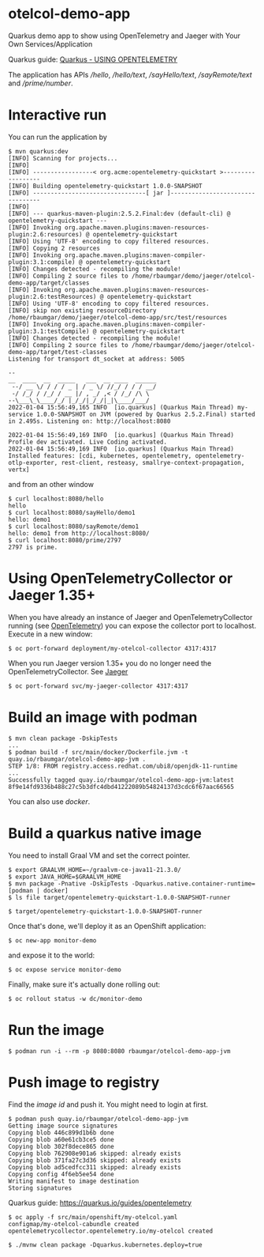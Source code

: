 # otelcol-demo-app

Quarkus demo app to show using OpenTelemetry and Jaeger with Your Own Services/Application

Quarkus guide: [Quarkus - USING OPENTELEMETRY](https://quarkus.io/guides/opentelemetry)

The application has APIs */hello*, */hello/text*, */sayHello/text*, */sayRemote/text* and */prime/number*.

# Interactive run

You can run the application by

```shell
$ mvn quarkus:dev
[INFO] Scanning for projects...
[INFO] 
[INFO] -----------------< org.acme:opentelemetry-quickstart >------------------
[INFO] Building opentelemetry-quickstart 1.0.0-SNAPSHOT
[INFO] --------------------------------[ jar ]---------------------------------
[INFO] 
[INFO] --- quarkus-maven-plugin:2.5.2.Final:dev (default-cli) @ opentelemetry-quickstart ---
[INFO] Invoking org.apache.maven.plugins:maven-resources-plugin:2.6:resources) @ opentelemetry-quickstart
[INFO] Using 'UTF-8' encoding to copy filtered resources.
[INFO] Copying 2 resources
[INFO] Invoking org.apache.maven.plugins:maven-compiler-plugin:3.1:compile) @ opentelemetry-quickstart
[INFO] Changes detected - recompiling the module!
[INFO] Compiling 2 source files to /home/rbaumgar/demo/jaeger/otelcol-demo-app/target/classes
[INFO] Invoking org.apache.maven.plugins:maven-resources-plugin:2.6:testResources) @ opentelemetry-quickstart
[INFO] Using 'UTF-8' encoding to copy filtered resources.
[INFO] skip non existing resourceDirectory /home/rbaumgar/demo/jaeger/otelcol-demo-app/src/test/resources
[INFO] Invoking org.apache.maven.plugins:maven-compiler-plugin:3.1:testCompile) @ opentelemetry-quickstart
[INFO] Changes detected - recompiling the module!
[INFO] Compiling 2 source files to /home/rbaumgar/demo/jaeger/otelcol-demo-app/target/test-classes
Listening for transport dt_socket at address: 5005

--
__  ____  __  _____   ___  __ ____  ______ 
 --/ __ \/ / / / _ | / _ \/ //_/ / / / __/ 
 -/ /_/ / /_/ / __ |/ , _/ ,< / /_/ /\ \   
--\___\_\____/_/ |_/_/|_/_/|_|\____/___/   
2022-01-04 15:56:49,165 INFO  [io.quarkus] (Quarkus Main Thread) my-service 1.0.0-SNAPSHOT on JVM (powered by Quarkus 2.5.2.Final) started in 2.495s. Listening on: http://localhost:8080

2022-01-04 15:56:49,169 INFO  [io.quarkus] (Quarkus Main Thread) Profile dev activated. Live Coding activated.
2022-01-04 15:56:49,169 INFO  [io.quarkus] (Quarkus Main Thread) Installed features: [cdi, kubernetes, opentelemetry, opentelemetry-otlp-exporter, rest-client, resteasy, smallrye-context-propagation, vertx]
```

and from an other window

```shell
$ curl localhost:8080/hello
hello
$ curl localhost:8080/sayHello/demo1
hello: demo1
$ curl localhost:8080/sayRemote/demo1
hello: demo1 from http://localhost:8080/
$ curl localhost:8080/prime/2797
2797 is prime.
```

# Using OpenTelemetryCollector or Jaeger 1.35+

When you have already an instance of Jaeger and OpenTelemetryCollector running (see [OpenTelemetry](OpenTelemetry.md)) you can expose the collector port to localhost.
Execute in a new window:

```shell
$ oc port-forward deployment/my-otelcol-collector 4317:4317
```

When you run Jaeger version 1.35+ you do no longer need the OpenTelemetryCollector. See [Jaeger](https://medium.com/jaegertracing/introducing-native-support-for-opentelemetry-in-jaeger-eb661be8183c)

```shell
$ oc port-forward svc/my-jaeger-collector 4317:4317
```

# Build an image with podman

```shell
$ mvn clean package -DskipTests
...
$ podman build -f src/main/docker/Dockerfile.jvm -t quay.io/rbaumgar/otelcol-demo-app-jvm .
STEP 1/8: FROM registry.access.redhat.com/ubi8/openjdk-11-runtime
...
Successfully tagged quay.io/rbaumgar/otelcol-demo-app-jvm:latest
8f9e14fd9336b488c27c5b3dfc4dbd41222089b54824137d3cdc6f67aac66565
```

You can also use *docker*.

# Build a quarkus native image

You need to install Graal VM and set the correct pointer.

```shell
$ export GRAALVM_HOME=~/graalvm-ce-java11-21.3.0/
$ export JAVA_HOME=$GRAALVM_HOME
$ mvn package -Pnative -DskipTests -Dquarkus.native.container-runtime=[podman | docker]
$ ls file target/opentelemetry-quickstart-1.0.0-SNAPSHOT-runner

$ target/opentelemetry-quickstart-1.0.0-SNAPSHOT-runner
```


Once that's done, we'll deploy it as an OpenShift application:

```shell
$ oc new-app monitor-demo
```

and expose it to the world:

```shell
$ oc expose service monitor-demo
```

Finally, make sure it's actually done rolling out:

```shell
$ oc rollout status -w dc/monitor-demo
```

# Run the image

```shell
$ podman run -i --rm -p 8080:8080 rbaumgar/otelcol-demo-app-jvm
```

# Push image to registry

Find the *image id* and push it. You might need to login at first.

```shell
$ podman push quay.io/rbaumgar/otelcol-demo-app-jvm
Getting image source signatures
Copying blob 446c899d1b6b done  
Copying blob a60e61cb3ce5 done  
Copying blob 302f8dece865 done  
Copying blob 762908e901a6 skipped: already exists  
Copying blob 371fa27c3d36 skipped: already exists  
Copying blob ad5cedfcc311 skipped: already exists  
Copying config 4f6eb5ee54 done  
Writing manifest to image destination
Storing signatures
```



Quarkus guide: https://quarkus.io/guides/opentelemetry

```shell
$ oc apply -f src/main/openshift/my-otelcol.yaml 
configmap/my-otelcol-cabundle created
opentelemetrycollector.opentelemetry.io/my-otelcol created

$ ./mvnw clean package -Dquarkus.kubernetes.deploy=true
```